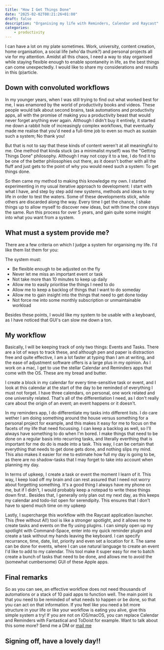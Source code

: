 ```yaml
---
title: "How I Get Things Done"
date: "2025-02-02T08:21:26+01:00"
draft: false
description: "Organising my life with Reminders, Calendar and Raycast"
categories: 
    - productivity
---
```


I can have a lot on my plate sometimes. Work, university, content creation, home organisation, a social life (who'da thunk?) and personal projects all vie for my attention. Amidst all this chaos, I need a way to stay organised while staying flexible enough to enable spontaneity in life, as the best things can come unexpectedly. I would like to share my considerations and results in this (p)article.

## Down with convoluted workflows
In my younger years, when I was still trying to find out what worked best for me, I was enamored by the world of productivity books and videos. These people would talk about second brains, task automations and productivity apps, all with the promise of making you a productivity beast that would never forget anything ever again. Although I didn't buy it entirely, it started me down a rabbit hole of increasingly complex workflows, that eventually made me realise that you'd need a full-time job to even so much as sustain such a system; No thank you! 

But that is not to say that these kinds of content weren't at all meaningful to me. One method that kinda stuck (as a minimalist myself) was the "Getting Things Done" philosophy. Although I may not copy it to a tee, I do find it to be one of the better philosophies out there, as it doesn't bother with all the fluff and just gets to the point of why you would need such a system: To get things done. 

So then came my method to making this knowledge my own. I started experimenting in my usual iterative approach to development: I start with what I have, and step by step add new systems, methods and ideas to my life in order to test the waters. Some of these developments stick, while others are discarded along the way. Every time I get the chance, I shake things up to allow myself to discover new ideas, but with time the core stays the same. Run this process for over 5 years, and gain quite some insight into what you want from a system. 

## What must a system provide me?
There are a few criteria on which I judge a system for organising my life. I'd like them list them for you: 

The system must: 
- Be flexible enough to be adjusted on the fly
- Never let me miss an important event or task
- Not take more than 10 minutes to keep up daily
- Allow me to easily prioritise the things I need to do
- Allow me to keep a backlog of things that I want to do someday
- Allow me to gain insight into the things that need to get done today
- Not force me into some monthly subscription or unmaintainable workload

Besides these points, I would like my system to be usable with a keyboard, as I have noticed that GUI's can slow me down a ton. 

## My workflow
Basically, I will be keeping track of only two things: Events and Tasks. There are a lot of ways to track these, and although pen and paper is distraction free and quite effective, I am a lot faster at typing than I am at writing, and the ease of adjustment software offers is a large plus in my opinion. As I work on a mac, I get to use the stellar Calendar and Reminders apps that come with the OS. These are my bread and butter. 

I create a block in my calendar for every time-sensitive task or event, and I look at this calendar at the start of the day to be reminded of everything I must not forget. I have three calendars, on personal, one work related and one university related. That's all of the differentiation I need, as I don't really care about the origin of an event; an event happens or it doesn't. 

In my reminders app, I do differentiate my tasks into different lists. I do care wether I am doing something around the house versus something for a personal project for example, and this makes it easy for me to focus on the facets of my life that need focussing. I can keep a backlog as well, so I'll always have something to do when I'm bored. I make things that need to be done on a regular basis into recurring tasks, and literally everthing that is important for me do do is made into a task. This way, I can be certain that everything that needs to get done gets done, and nothing slips my mind. This also makes it easier for me to estimate how full my day is going to be, as there are no shadow-tasks that I may forget to take into account when planning my day. 

In terms of upkeep, I create a task or event the moment I learn of it. This way, I keep load off my brain and can rest assured that I need not worry about forgetting something. It's a good thing I always have my phone on me, but if I didn't, I would probably keep a notepad to write these things down first.. Besides that, I generally only plan out my next day, as this keeps my calendar and todo-list open for serendipity. This ensures that I don't have to spend much time on my upkeep 

Lastly, I supercharge this workflow with the Raycast application launcher. This (free without AI!) tool is like a stronger spotlight, and it allows me to create tasks and events on the fly using plugins. I can simply open up my spotlight with Command-Space, enter into my quick reminder plugin and create a task without my hands leaving the keyboard. I can specify recurrance, time, date, list, priority and even set a location for it. The same can be done for events, where I can use natural language to create an event I'd like to add to my calendar. This tool make it super easy for me to batch create a bunch of tasks that need to be done, and allows me to avoid the (somewhat cumbersome) GUI of these Apple apps.

## Final remarks
So as you can see, an effective workflow does not need thousands of automations or a stack of 10 paid apps to function well. The main point is that you need to be reminded of what needs to happen or be done, so that you can act on that information. If you feel like you need a bit more structure in your life or like your workflow is eating you alive, give this simple system a try! If you are not on iOS/macOS, you can replace Calendar and Reminders with Fantastical and ToDoist for example. Want to talk about this some more? Send me a DM or [mail me](contact@paulstapel.com)  

## Signing off, have a lovely day!!